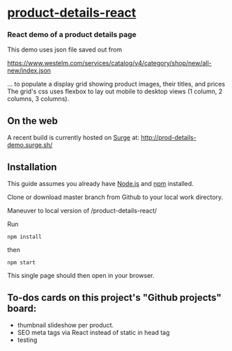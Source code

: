 # [product-details-react](https://github.com/CodeTrafficker/product-details-react)

### React demo of a product details page 

This demo uses json file saved out from 

 https://www.westelm.com/services/catalog/v4/category/shop/new/all-new/index.json

 ... to populate a display grid showing product images, their titles, and prices The grid's css uses flexbox to lay out mobile to desktop views (1 column, 2 columns, 3 columns).

## On the web
A recent build is currently hosted on [Surge](https://surge.sh/) at:
http://prod-details-demo.surge.sh/

## Installation

This guide assumes you already have [Node.js](https://nodejs.org/en/) and [npm](https://www.npmjs.com/) installed.

Clone or download master branch from Github to your local work directory.

Maneuver to local version of /product-details-react/

Run 

```npm install```

then

```npm start```

This single page should then open in your browser.

## To-dos cards on this project's "Github projects" board:
- thumbnail slideshow per product.
- SEO meta tags via React instead of static in head tag
- testing
